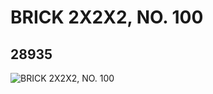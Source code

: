 # BRICK 2X2X2, NO. 100
## 28935
![BRICK 2X2X2, NO. 100](https://lc-www-live-s.legocdn.com/media/bricks/5/2/6170393.jpg)